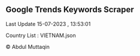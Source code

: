 

## Google Trends Keywords Scraper 
 
Last Update 15-07-2023 , 13:53:01

Country List :
VIETNAM.json



© Abdul Muttaqin 
